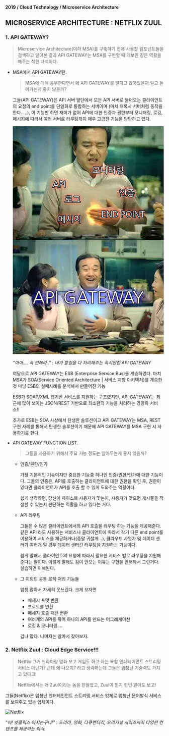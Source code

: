 #### 2019 / Cloud Technology / Microservice Architecture

## MICROSERVICE ARCHITECTURE : NETFLIX ZUUL

### 1. API GATEWAY?

> Microservice Architecture(이하 MSA)를 구축하기 전에 사용할 컴포넌트들을 검색하고 알아본 결과 API GATEWAY는 MSA를 구현할 때 개보린 같은 역활을 해주는 착한 녀석이다.

- MSA에서 API GATEWAY란.

  > MSA에 대해 공부한다면서 왜 API GATEWAY를 말하고 앉아있을까 알고 들어가는게 좋지 않을까?

  

  그들(API GATEWAY)은 API 서버 앞단에서 모든 API 서버로 들어오는 클라이언트의 요청의 end point를 단일화로 통합하는 서버이며 (마치 프록시 서버처럼 동작을 한다.....), 이 기능만 하면 재미가 없어 API에 대한 인증과 권한부터 모니터링, 로깅, 메시지에 따라서 여러 서버로 라우팅까지 매우 고급진 기능을 담당하고 있다.

  

  ![아아...](./pic/zuul_1.png)

  *"아아.... 속 편해라.." : 내가 할일을 다 처리해주는 속시원한 API GATEWAY*

  

  여담으로 API GATEWAY는 ESB (Enterprise Service Bus)를 계승하였다. 마치 MSA가 SOA(Service Oriented Architecture | 서비스 지향 아키텍처)를 계승한 것 마냥 ESB의 실패사례를 분석해서 만들어진 기능

  ESB가 SOAP/XML 웹기반 서비스를 지원하는 구조였지만, API GATEWAY는 최근에 많이 쓰이는 JSON/REST 기반으로 최소한의 기능을 처리하는 경량화 서비스!! 

  추가로 ESB는 SOA 사상에서 탄생한 솔루션이고 API GATEWAY는 MSA, REST 구현 사례를 통해서 탄생한 솔루션이기 때문에 API GATEWAY를 MSA 구현 시 사용하기로 한다.

  

- API GATEWAY FUNCTION LIST.

  > 그들을 사용하기 위해서 주요 기능 정도는 알아두는게 좋지 않을까?

  

  - 인증/권한/인가

    가장 기본적인 기능이지만 중요한 기능중 하나인 인증/권한/인가에 대한 기능이다. 그들의 인증은, API를 호출하는 클라이언트에 대한 권한을 확인 후, 권한이 있다면 클라이언트가 API를 호출 할 수 있게 도와주는 역활이다.

    쉽게 생각하면, 당신이 페이스북 사용자가 맞는지, 사용자가 맞으면 게시물을 작성할 수 있는지 판단하는 역활을 하고 있다는 거다.

    

  - API 라우팅

    그들은 수 많은 클라이언트에서의 API 호출을 라우팅 하는 기능을 제공해준다. 같은 API 라도 사용하는 서비스나 클라이언트에 따라서 각기 다른 end point를 이용하여 서비스를 제공하거나(증말 귀찮게...), 클라우드 사업자 및 데이터 센터가 여러개 일 경우 데이터 센터간 라우팅을 지원하는 기능이다.

    쉽게 말해서 클라이언트의 요청에 따라서 필요한 서비스 별로 라우팅을 지원해 준다는 말이다. 이렇게 말해도 감이 안오는 이유는 구현을 안해봐서 그런거다. 실습하면 이해된다.

    

  - 그 이외의 공통 로직 처리 기능들

    엄청 많아서 자세히 못쓰겠다. 크게 보자면 

    - 메세지 포맷 변환
    - 프로토콜 변환
    - 메세지 호출 패턴 변환
    - 여러개의 API를 묶어 하나의 API를 만드는 어그레게이션
    - 로깅 & 모니터링....

    겁나 많다. 나머지는 알아서 찾아보자.

### 2. Netflix Zuul : Cloud Edge Service!!!

> Netflix 그거 드라마랑 영화 보고 게임도 하고 하는 복합 엔터테이먼트 스트리밍 서비스 아닌가? 근데 왜 나오지? 라고 생각하는데 그들은 엄청난 기술력도 가지고 있다고!
>
> Netflix에서는 왜 Zuul이라는 놈을 만들었고, Zuul이 뭔지 한번 알아도 보고!

그들(Netflix)은 엄청난 엔터테인먼트 스트리밍 서비스 업체로 엄청난 문어발식 서비스를 보여주고 있는 업체이다.

![Netflix](https://upload.wikimedia.org/wikipedia/commons/thumb/0/08/Netflix_2015_logo.svg/200px-Netflix_2015_logo.svg.png)

*"아! 넷플릭스 아시는구나!" : 드라마, 영화, 다큐멘터리, 오리지널 시리즈까지 다양한 컨텐츠를 제공하는 회사.*

